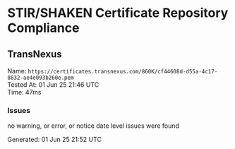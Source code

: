# STIR/SHAKEN Certificate Repository Compliance

## TransNexus

Name: `https://certificates.transnexus.com/860K/cf44608d-d55a-4c17-8832-ae4e093b260e.pem`\
Tested At: 01 Jun 25 21:46 UTC\
Time: 47ms

### Issues

no warning, or error, or notice date level issues were found

Generated: 01 Jun 25 21:52 UTC